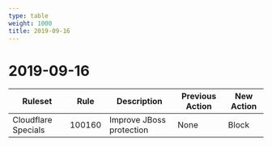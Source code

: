 ```yaml
---
type: table
weight: 1000
title: 2019-09-16
---
```


# 2019-09-16

<TableWrap><table style="width: 100%">

<thead>
  <tr>
    <th>Ruleset</th>
    <th>Rule</th>
    <th>Description</th>
    <th>Previous Action</th>
    <th>New Action</th>
  </tr>
</thead>
<tbody>
  <tr>
    <td>Cloudflare Specials</td>
    <td>100160</td>
    <td>Improve JBoss protection</td>
    <td>None</td>
    <td>Block</td>
  </tr>
</tbody>

</table></TableWrap>